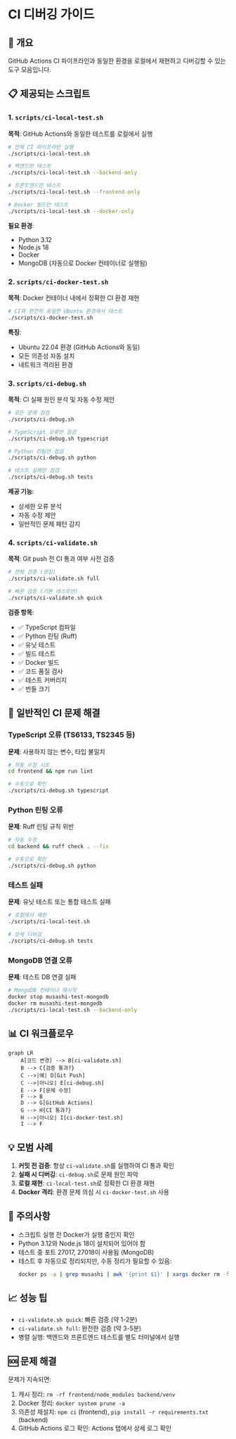 # CI 디버깅 가이드

## 🚀 개요

GitHub Actions CI 파이프라인과 동일한 환경을 로컬에서 재현하고 디버깅할 수 있는 도구 모음입니다.

## 📋 제공되는 스크립트

### 1. `scripts/ci-local-test.sh`
**목적**: GitHub Actions와 동일한 테스트를 로컬에서 실행

```bash
# 전체 CI 파이프라인 실행
./scripts/ci-local-test.sh

# 백엔드만 테스트
./scripts/ci-local-test.sh --backend-only

# 프론트엔드만 테스트
./scripts/ci-local-test.sh --frontend-only

# Docker 빌드만 테스트
./scripts/ci-local-test.sh --docker-only
```

**필요 환경**:
- Python 3.12
- Node.js 18
- Docker
- MongoDB (자동으로 Docker 컨테이너로 실행됨)

### 2. `scripts/ci-docker-test.sh`
**목적**: Docker 컨테이너 내에서 정확한 CI 환경 재현

```bash
# CI와 완전히 동일한 Ubuntu 환경에서 테스트
./scripts/ci-docker-test.sh
```

**특징**:
- Ubuntu 22.04 환경 (GitHub Actions와 동일)
- 모든 의존성 자동 설치
- 네트워크 격리된 환경

### 3. `scripts/ci-debug.sh`
**목적**: CI 실패 원인 분석 및 자동 수정 제안

```bash
# 모든 문제 점검
./scripts/ci-debug.sh

# TypeScript 오류만 점검
./scripts/ci-debug.sh typescript

# Python 린팅만 점검
./scripts/ci-debug.sh python

# 테스트 실패만 점검
./scripts/ci-debug.sh tests
```

**제공 기능**:
- 상세한 오류 분석
- 자동 수정 제안
- 일반적인 문제 패턴 감지

### 4. `scripts/ci-validate.sh`
**목적**: Git push 전 CI 통과 여부 사전 검증

```bash
# 전체 검증 (권장)
./scripts/ci-validate.sh full

# 빠른 검증 (기본 테스트만)
./scripts/ci-validate.sh quick
```

**검증 항목**:
- ✅ TypeScript 컴파일
- ✅ Python 린팅 (Ruff)
- ✅ 유닛 테스트
- ✅ 빌드 테스트
- ✅ Docker 빌드
- ✅ 코드 품질 검사
- ✅ 테스트 커버리지
- ✅ 번들 크기

## 🔧 일반적인 CI 문제 해결

### TypeScript 오류 (TS6133, TS2345 등)

**문제**: 사용하지 않는 변수, 타입 불일치
```bash
# 자동 수정 시도
cd frontend && npm run lint

# 수동으로 확인
./scripts/ci-debug.sh typescript
```

### Python 린팅 오류

**문제**: Ruff 린팅 규칙 위반
```bash
# 자동 수정
cd backend && ruff check . --fix

# 수동으로 확인
./scripts/ci-debug.sh python
```

### 테스트 실패

**문제**: 유닛 테스트 또는 통합 테스트 실패
```bash
# 로컬에서 재현
./scripts/ci-local-test.sh

# 상세 디버깅
./scripts/ci-debug.sh tests
```

### MongoDB 연결 오류

**문제**: 테스트 DB 연결 실패
```bash
# MongoDB 컨테이너 재시작
docker stop musashi-test-mongodb
docker rm musashi-test-mongodb
./scripts/ci-local-test.sh --backend-only
```

## 📊 CI 워크플로우

```mermaid
graph LR
    A[코드 변경] --> B[ci-validate.sh]
    B --> C{검증 통과?}
    C -->|예| D[Git Push]
    C -->|아니오| E[ci-debug.sh]
    E --> F[문제 수정]
    F --> B
    D --> G[GitHub Actions]
    G --> H{CI 통과?}
    H -->|아니오| I[ci-docker-test.sh]
    I --> F
```

## 💡 모범 사례

1. **커밋 전 검증**: 항상 `ci-validate.sh`를 실행하여 CI 통과 확인
2. **실패 시 디버깅**: `ci-debug.sh`로 문제 원인 파악
3. **로컬 재현**: `ci-local-test.sh`로 정확한 CI 환경 재현
4. **Docker 격리**: 환경 문제 의심 시 `ci-docker-test.sh` 사용

## 🚨 주의사항

- 스크립트 실행 전 Docker가 실행 중인지 확인
- Python 3.12와 Node.js 18이 설치되어 있어야 함
- 테스트 중 포트 27017, 27018이 사용됨 (MongoDB)
- 테스트 후 자동으로 정리되지만, 수동 정리가 필요할 수 있음:
  ```bash
  docker ps -a | grep musashi | awk '{print $1}' | xargs docker rm -f
  ```

## 📈 성능 팁

- `ci-validate.sh quick`: 빠른 검증 (약 1-2분)
- `ci-validate.sh full`: 완전한 검증 (약 3-5분)
- 병렬 실행: 백엔드와 프론트엔드 테스트를 별도 터미널에서 실행

## 🆘 문제 해결

문제가 지속되면:
1. 캐시 정리: `rm -rf frontend/node_modules backend/venv`
2. Docker 정리: `docker system prune -a`
3. 의존성 재설치: `npm ci` (frontend), `pip install -r requirements.txt` (backend)
4. GitHub Actions 로그 확인: Actions 탭에서 상세 로그 확인